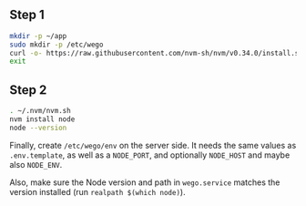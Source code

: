 ## Step 1

```bash
mkdir -p ~/app
sudo mkdir -p /etc/wego
curl -o- https://raw.githubusercontent.com/nvm-sh/nvm/v0.34.0/install.sh | bash
exit
```

## Step 2

```bash
. ~/.nvm/nvm.sh
nvm install node
node --version
```

Finally, create `/etc/wego/env` on the server side. It needs the same values as `.env.template`, as well as a `NODE_PORT`,
and optionally `NODE_HOST` and maybe also `NODE_ENV`.

Also, make sure the Node version and path in `wego.service` matches the version installed (run `realpath $(which node)`).